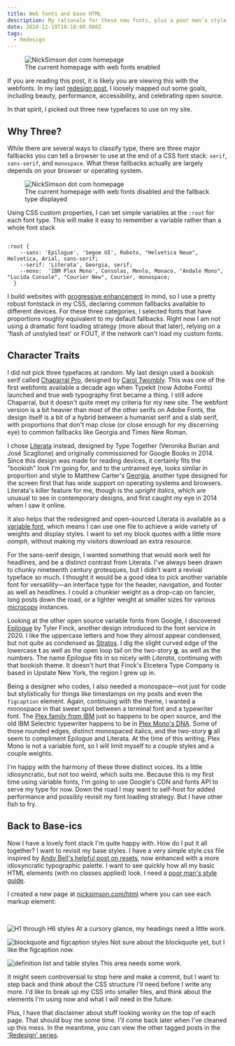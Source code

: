 ```yaml
---
title: Web fonts and base HTML
description: My rationale for these new fonts, plus a poor man’s style guide. 
date: 2020-12-19T18:18:00.000Z
tags:
  - Redesign
---
```



<figure>
    <img src="/img/post-images/2020-12-webfonts.png" class="photo-border"
         alt="NickSimson dot com homepage" />
    <figcaption>The current homepage with web fonts enabled</figcaption>
</figure>

If you are reading this post, it is likely you are viewing this with the webfonts. In my last [redesign post](/posts/newww-year/), I loosely mapped out some goals, including beauty, performance, accessibility, and celebrating open source.

In that spirit, I picked out three new typefaces to use on my site.

## Why Three?
While there are several ways to classify type, there are three major fallbacks you can tell a browser to use at the end of a CSS font stack: <code>serif</code>, <code>sans-serif</code>, and <code>monospace</code>. What these fallbacks actually are largely depends on your browser or operating system. 

<figure>
    <img src="/img/post-images/2020-12-fallbackfonts.png" class="photo-border"
         alt="NickSimson dot com homepage" />
    <figcaption>The current homepage with web fonts disabled and the fallback type displayed</figcaption>
</figure>

Using CSS custom properties, I can set simple variables at the <code>:root</code> for each font type. This will make it easy to remember a variable rather than a whole font stack

<pre><code>
:root {
    --sans: 'Epilogue', 'Segoe UI', Roboto, "Helvetica Neue", Helvetica, Arial, sans-serif;
    --serif: 'Literata', Georgia, serif;
    --mono:  'IBM Plex Mono', Consolas, Menlo, Monaco, "Andale Mono", "Lucida Console", "Courier New", Courier, monospace;
  }
</code></pre>

I build websites with [progressive enhancement](https://developer.mozilla.org/en-US/docs/Glossary/Progressive_Enhancement) in mind, so I use a pretty robust fontstack in my CSS, declaring common fallbacks available to different devices. For these three categories, I selected fonts that have proportions roughly equivalent to my default fallbacks. Right now I am not using a dramatic font loading strategy (more about that later), relying on a 'flash of unstyled text' or FOUT, if the network can't load my custom fonts.

## Character Traits
I did not pick three typefaces at random. My last design used a bookish serif called [Chaparral Pro](https://fontsinuse.com/typefaces/28/chaparral), designed by [Carol Twombly](http://www.alphabettes.org/review-carol-twombly-her-brief-but-brilliant-career-in-type-design/). This was one of the first webfonts available a decade ago when Typekit (now Adobe Fonts) launched and true web typography first became a thing. I still adore Chaparral, but it doesn't quite meet my criteria for my new site. The webfont version is a bit heavier than most of the other serifs on Adobe Fonts, the design itself is a bit of a hybrid between a humanist serif and a slab serif, with proportions that don't map close (or close enough for my discerning eye) to common fallbacks like Georgia and Times New Roman.

I chose [Literata](https://www.type-together.com/literata-3) instead, designed by Type Together (Veronika Burian and José Scaglione) and originally commissioned for Google Books in 2014. Since this design was made for reading devices, it certainly fits the "bookish" look I'm going for, and to the untrained eye, looks similar in proportion and style to Matthew Carter's [Georgia](https://fontsinuse.com/typefaces/70/georgia), another type designed for the screen first that has wide support on operating systems and browsers. Literata's killer feature for me, though is the <i>upright italics</i>, which are unusual to see in contemporary designs, and first caught my eye in 2014 when I saw it online.

It also helps that the redesigned and open-sourced Literata is available as a [variable font](https://web.dev/variable-fonts/), which means I can use one file to achieve a wide variety of weights and display styles. I want to set my block quotes with a little more <em>oomph</em>, without making my visitors download an extra resource.

For the sans-serif design, I wanted something that would work well for headlines, and be a distinct contrast from Literata. I've always been drawn to chunky nineteenth century grotesques, but I didn't want a revival typeface so much. I thought it would be a good idea to pick another variable font for versatility&mdash;an interface type for the header, navigation, and footer as well as headlines. I could a chunkier weight as a drop-cap on fancier, long posts down the road, or a lighter weight at smaller sizes for various [microcopy](https://www.uxbooth.com/articles/getting-ux-writing-right-with-microcopy/) instances.

Looking at the other open source variable fonts from Google, I discovered [Epilogue](https://www.etceteratype.co/epilogue) by Tyler Finck, another design introduced to the font service in 2020. I like the uppercase letters and how they almost appear condensed, but not quite as condensed as [Stratos](https://www.productiontype.com/family/stratos). I dig the slight curved edge of the lowercase <b>t</b> as well as the open loop tail on the two-story <b>g</b>, as well as the numbers. The name <em>Epilogue</em> fits in so nicely with <em>Literata</em>, continuing with that bookish theme. It doesn't hurt that Finck's Etcetera Type Company is based in Upstate New York, the region I grew up in.

Being a designer who codes, I also needed a monospace&mdash;not just for code but stylistically for things like timestamps on my posts and even the <code>figcaption</code> element. Again, continuing with the theme, I wanted a monospace in that sweet spot between a terminal font and a typewriter font. The [Plex family from IBM](https://www.ibm.com/plex/) just so happens to be open source, and the old IBM Selectric typewriter happens to be in [Plex Mono's DNA](https://www.ibm.com/plex/plexness/#mono-for-coding). Some of those rounded edges, distinct monospaced italics, and the two-story <b>g</b> all seem to compliment Epilogue and Literata. At the time of this writing, Plex Mono is not a variable font, so I will limit myself to a couple styles and a couple weights.

I'm happy with the harmony of these three distinct voices. Its a little idiosyncratic, but not too weird, which suits me. Because this is my first time using variable fonts, I'm going to use Google's CDN and fonts API to serve my type for now. Down the road I may want to self-host for added performance and possibly revisit my font loading strategy. But I have other fish to fry.

## Back to Base-ics

Now I have a lovely font stack I'm quite happy with. How do I put it all together? I want to revisit my base styles. I have a very simple style.css file inspired by [Andy Bell's helpful post on resets](https://piccalil.li/blog/a-modern-css-reset/), now enhanced with a more idiosyncratic typographic palette. I want to see quickly how all my basic HTML elements (with no classes applied) look. I need a [poor man's style guide](https://poormansstyleguide.com/).

I created a new page at [nicksimson.com/html](/html/) where you can see each markup element:

&nbsp;

<img src="/img/post-images/2020-12-headings.png"  class="photo-border"
         alt="H1 through H6 styles" />
At a cursory glance, my headings need a little work.

<img src="/img/post-images/2020-12-blockquote-figcaption.png" class="photo-border"
         alt="blockquote and figcaption styles" />
Not sure about the blockquote yet, but I like the figcaption now.

<img src="/img/post-images/2020-12-dl-tables.png" class="photo-border"
         alt="definition list and table styles" />
This area needs some work.

It might seem controversial to stop here and make a commit, but I want to step back and think about the CSS structure I'll need before I write any more. I'd like to break up my CSS into smaller files, and think about the elements I'm using now and what I will need in the future. 

Plus, I have that disclaimer about stuff looking wonky on the top of each page. That should buy me some time. I'll come back later when I've cleaned up this mess. In the meantime, you can view the other tagged posts in the ['Redesign' series](/tags/redesign/).